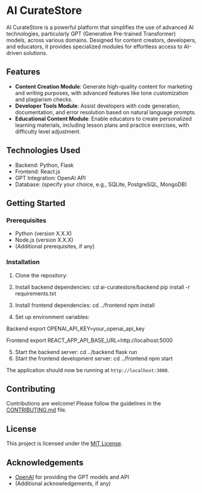 # AI CurateStore

AI CurateStore is a powerful platform that simplifies the use of advanced AI technologies, particularly GPT (Generative Pre-trained Transformer) models, across various domains. Designed for content creators, developers, and educators, it provides specialized modules for effortless access to AI-driven solutions.

## Features

- **Content Creation Module**: Generate high-quality content for marketing and writing purposes, with advanced features like tone customization and plagiarism checks.
- **Developer Tools Module**: Assist developers with code generation, documentation, and error resolution based on natural language prompts.
- **Educational Content Module**: Enable educators to create personalized learning materials, including lesson plans and practice exercises, with difficulty level adjustment.

## Technologies Used

- Backend: Python, Flask
- Frontend: React.js
- GPT Integration: OpenAI API
- Database: (specify your choice, e.g., SQLite, PostgreSQL, MongoDB)

## Getting Started

### Prerequisites

- Python (version X.X.X)
- Node.js (version X.X.X)
- (Additional prerequisites, if any)

### Installation

1. Clone the repository:
2. Install backend dependencies:
cd ai-curatestore/backend
pip install -r requirements.txt

3. Install frontend dependencies:
cd ../frontend
npm install

4. Set up environment variables:

Backend
export OPENAI_API_KEY=your_openai_api_key

Frontend
export REACT_APP_API_BASE_URL=http://localhost:5000

5. Start the backend server:
cd ../backend
flask run
6. Start the frontend development server:
cd ../frontend
npm start

The application should now be running at `http://localhost:3000`.

## Contributing

Contributions are welcome! Please follow the guidelines in the [CONTRIBUTING.md](CONTRIBUTING.md) file.

## License

This project is licensed under the [MIT License](LICENSE).

## Acknowledgements

- [OpenAI](https://openai.com/) for providing the GPT models and API
- (Additional acknowledgements, if any)
